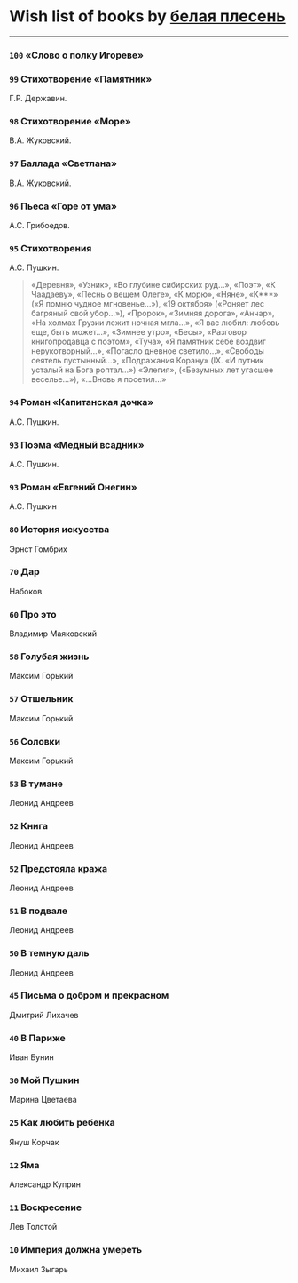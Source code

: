 # Wish list of books by [белая плесень](https://plus.google.com/104448632954411726505)
---

### `100` «Слово о полку Игореве»

### `99` Стихотворение «Памятник»
Г.Р. Державин.

### `98` Стихотворение «Море»
В.А. Жуковский.

### `97` Баллада «Светлана»
В.А. Жуковский.

### `96` Пьеса «Горе от ума»
А.С. Грибоедов.

### `95` Стихотворения
А.С. Пушкин.
> «Деревня», «Узник», «Во глубине сибирских руд…», «Поэт», «К Чаадаеву», «Песнь о вещем Олеге», «К морю», «Няне», «К***» («Я помню чудное мгновенье…»), «19 октября» («Роняет лес багряный свой убор…»), «Пророк», «Зимняя дорога», «Анчар», «На холмах Грузии лежит ночная мгла…», «Я вас любил: любовь еще, быть может…», «Зимнее утро», «Бесы», «Разговор книгопродавца с поэтом», «Туча», «Я памятник себе воздвиг нерукотворный…», «Погасло дневное светило…», «Свободы сеятель пустынный…», «Подражания Корану» (IX. «И путник усталый на Бога роптал…») «Элегия», («Безумных лет угасшее веселье…»), «…Вновь я посетил…»

### `94` Роман «Капитанская дочка»
А.С. Пушкин.

### `93` Поэма «Медный всадник»
А.С. Пушкин.

### `93` Роман «Евгений Онегин»
А.С. Пушкин

### `80` История искусства
Эрнст Гомбрих

### `70` Дар
Набоков

### `60` Про это
Владимир Маяковский

### `58` Голубая жизнь
Максим Горький

### `57` Отшельник
Максим Горький

### `56` Соловки
Максим Горький

### `53` В тумане
Леонид Андреев

### `52` Книга
Леонид Андреев

### `52` Предстояла кража
Леонид Андреев

### `51` В подвале
Леонид Андреев

### `50` В темную даль
Леонид Андреев

### `45` Письма о добром и прекрасном
Дмитрий Лихачев

### `40` В Париже
Иван Бунин

### `30` Мой Пушкин
Марина Цветаева

### `25` Как любить ребенка
Януш Корчак

### `12` Яма
Александр Куприн

### `11` Воскресение
Лев Толстой

### `10` Империя должна умереть
Михаил Зыгарь

